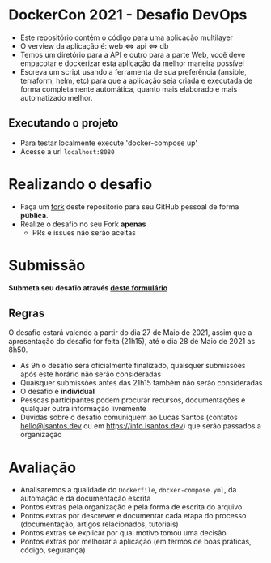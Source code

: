 # DockerCon 2021 - Desafio DevOps

- Este repositório contém o código para uma aplicação multilayer
- O verview da aplicação é: web <=> api <=> db
- Temos um diretório para a API e outro para a parte Web, você deve empacotar e dockerizar esta aplicação da melhor maneira possível
- Escreva um script usando a ferramenta de sua preferência (ansible, terraform, helm, etc) para que a aplicação seja criada e executada de forma completamente automática, quanto mais elaborado e mais automatizado melhor.

## Executando o projeto

- Para testar localmente execute 'docker-compose up'
- Acesse a url `localhost:8080`

# Realizando o desafio

- Faça um [fork](https://github.com/khaosdoctor/devops_challenge/fork) deste repositório para seu GitHub pessoal de forma __pública__.
- Realize o desafio no seu Fork __apenas__
  - PRs e issues não serão aceitas

# Submissão

__Submeta seu desafio através [deste formulário](https://forms.gle/EnFZozd6LvJdwePM8)__

## Regras

O desafio estará valendo a partir do dia 27 de Maio de 2021, assim que a apresentação do desafio for feita (21h15), até o dia 28 de Maio de 2021 as 8h50.

- As 9h o desafio será oficialmente finalizado, quaisquer submissões após este horário não serão consideradas
- Quaisquer submissões antes das 21h15 também não serão consideradas
- O desafio é __individual__
- Pessoas participantes podem procurar recursos, documentações e qualquer outra informação livremente
- Dúvidas sobre o desafio comuniquem ao Lucas Santos (contatos [hello@lsantos.dev](mailto:hello@lsantos.dev) ou em https://info.lsantos.dev) que serão passados a organização

# Avaliação

- Analisaremos a qualidade do `Dockerfile`, `docker-compose.yml`, da automação e da documentação escrita
- Pontos extras pela organização e pela forma de escrita do arquivo
- Pontos extras por descrever e documentar cada etapa do processo (documentação, artigos relacionados, tutoriais)
- Pontos extras se explicar por qual motivo tomou uma decisão
- Pontos extras por melhorar a aplicação (em termos de boas práticas, código, segurança)
